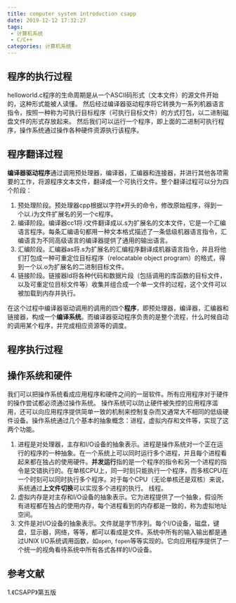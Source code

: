 ```yaml
---
title: computer system introduction csapp
date: 2019-12-12 17:32:27
tags:
 - 计算机系统
 - C/C++
categories: 计算机系统
---
```


## 程序的执行过程
helloworld.c程序的生命周期是从一个ASCII码形式（文本文件）的源文件开始的，这种形式能被人读懂。
然后经过编译器驱动程序将它转换为一系列机器语言指令，按照一种称为可执行目标程序（可执行目标文件）的方式打包，以二进制磁盘文件的形式存放起来。
然后我们可以运行一个程序，即上面的二进制可执行程序，操作系统通过操作各种硬件资源执行该程序。

## 程序翻译过程 
**编译器驱动程序**通过调用预处理器，编译器，汇编器和连接器，并进行其他各项需要的工作，将源程序文本文件，翻译成一个可执行文件。整个翻译过程可以分为四个阶段：
1. 预处理阶段。预处理器cpp根据以字符`#`开头的命令，修改原始程序，得到一个以.i为文件扩展名的另一个c程序。
2. 编译阶段。编译器cc1将.i文件翻译成以.s为扩展名的文本文件，它是一个汇编语言程序。每条汇编语句都用一种文本格式描述了一条低级机器语言指令，汇编语言为不同高级语言的编译器提供了通用的输出语言。
3. 汇编阶段。汇编器as将.s为扩展名的汇编程序翻译成机器语言指令，并且将他们打包成一种可重定位目标程序（relocatable object program）的格式，得到一个以.o为扩展名的二进制目标文件。
4. 链接阶段。链接器ld将各种代码和数据片段（包括调用的库函数的目标文件，以及可重定位目标文件等）收集并组合成一个单一文件的过程，这个文件可以被加载到内存并执行。

在这个过程中编译器驱动调用的调用的四个**程序**，即预处理器，编译器，汇编器和链接器，构成一个**编译系统**。而编译器驱动程序负责的是整个流程，什么时候自动的调用某个程序，并完成相应资源等的调度。

## 程序执行过程

## 操作系统和硬件
我们可以把操作系统看成应用程序和硬件之间的一层软件。所有应用程序对于硬件的操作尝试都必须通过操作系统。
操作系统可以防止硬件被失控的应用程序滥用，还可以向应用程序提供简单一致的机制来控制复杂而又通常大不相同的低级硬件设备。操作系统通过几个基本的抽象概念：进程，虚拟内存和文件等，实现了这两个功能。

1. 进程是对处理器，主存和I/O设备的抽象表示。进程是操作系统对一个正在运行的程序的一种抽象。在一个系统上可以同时运行多个进程，并且每个进程看起来都在独占的使用硬件。**并发运行**指的是一个程序的指令和另一个进程的指令是交错执行的。在单核CPU上，同一时刻只能执行一个程序，而多核CPU在一个时刻可以同时执行多个程序。对于每个CPU（无论单核还是双核）来说，系统通过**上文件切换**可以实现多个进程的执行。
线程。
2. 虚拟内存是对主存和I/O设备的抽象表示。它为进程提供了一个抽象，假设所有进程都在独占的使用内存，每个进程看到的内存都是一致的，称为虚拟地址空间。
3. 文件是对I/O设备的抽象表示。文件就是字节序列。每个I/O设备，磁盘，键盘，显示器，网络，等等，都可以看成是文件。系统中所有的输入输出都是通过UNIX I/O系统调用函数，如`open`, `fopen`等等实现的。它向应用程序提供了一个统一的视角看待系统中所有各式各样的I/O设备。


## 参考文献
1.《CSAPP》第五版
